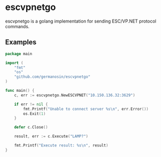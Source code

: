 escvpnetgo
======

escvpnetgo is a golang implementation for sending ESC/VP.NET protocol commands.

Examples
--------

```go
package main

import (
    "fmt"
    "os"
    "github.com/germanosin/escvpnetgo"
)

func main() {
    c, err := escvpnetgo.NewESCVPNET("10.150.136.32:3629")

    if err != nil {
        fmt.Printf("Unable to connect server %s\n", err.Error())
        os.Exit(1)
    }

    defer c.Close()

    result, err := c.Execute("LAMP?")

    fmt.Printf("Execute result: %s\n", result)
}
```

